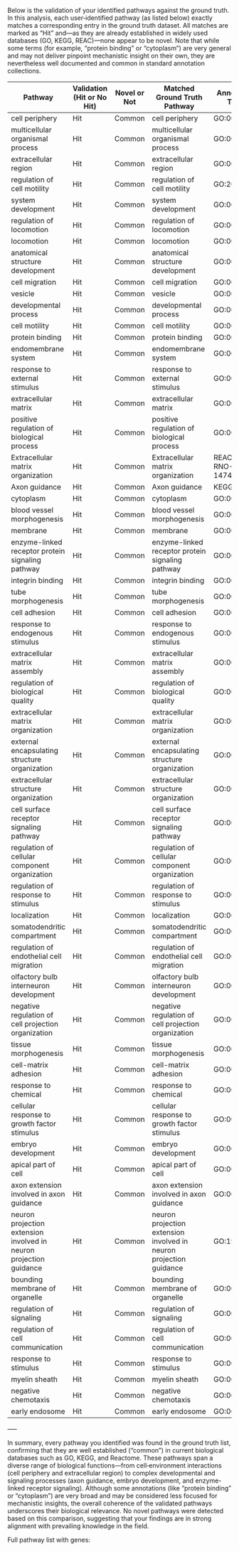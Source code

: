 Below is the validation of your identified pathways against the ground truth. In this analysis, each user‐identified pathway (as listed below) exactly matches a corresponding entry in the ground truth dataset. All matches are marked as “Hit” and—as they are already established in widely used databases (GO, KEGG, REAC)—none appear to be novel. Note that while some terms (for example, “protein binding” or “cytoplasm”) are very general and may not deliver pinpoint mechanistic insight on their own, they are nevertheless well documented and common in standard annotation collections.

| Pathway                                                         | Validation (Hit or No Hit) | Novel or Not | Matched Ground Truth Pathway                      | Annotation Term        |
|-----------------------------------------------------------------|----------------------------|--------------|---------------------------------------------------|------------------------|
| cell periphery                                                  | Hit                        | Common       | cell periphery                                    | GO:0071944             |
| multicellular organismal process                                | Hit                        | Common       | multicellular organismal process                  | GO:0032501             |
| extracellular region                                            | Hit                        | Common       | extracellular region                              | GO:0005576             |
| regulation of cell motility                                     | Hit                        | Common       | regulation of cell motility                       | GO:2000145             |
| system development                                              | Hit                        | Common       | system development                                | GO:0048731             |
| regulation of locomotion                                          | Hit                        | Common       | regulation of locomotion                          | GO:0040012             |
| locomotion                                                      | Hit                        | Common       | locomotion                                        | GO:0040011             |
| anatomical structure development                                | Hit                        | Common       | anatomical structure development                  | GO:0048856             |
| cell migration                                                  | Hit                        | Common       | cell migration                                    | GO:0016477             |
| vesicle                                                         | Hit                        | Common       | vesicle                                           | GO:0031982             |
| developmental process                                           | Hit                        | Common       | developmental process                             | GO:0032502             |
| cell motility                                                   | Hit                        | Common       | cell motility                                     | GO:0048870             |
| protein binding                                                 | Hit                        | Common       | protein binding                                   | GO:0005515             |
| endomembrane system                                             | Hit                        | Common       | endomembrane system                               | GO:0012505             |
| response to external stimulus                                   | Hit                        | Common       | response to external stimulus                     | GO:0009605             |
| extracellular matrix                                            | Hit                        | Common       | extracellular matrix                              | GO:0031012             |
| positive regulation of biological process                       | Hit                        | Common       | positive regulation of biological process         | GO:0048518             |
| Extracellular matrix organization                               | Hit                        | Common       | Extracellular matrix organization                 | REAC:R-RNO-1474244     |
| Axon guidance                                                   | Hit                        | Common       | Axon guidance                                     | KEGG:04360             |
| cytoplasm                                                       | Hit                        | Common       | cytoplasm                                         | GO:0005737             |
| blood vessel morphogenesis                                      | Hit                        | Common       | blood vessel morphogenesis                        | GO:0048514             |
| membrane                                                        | Hit                        | Common       | membrane                                          | GO:0016020             |
| enzyme-linked receptor protein signaling pathway                | Hit                        | Common       | enzyme-linked receptor protein signaling pathway  | GO:0007167             |
| integrin binding                                                | Hit                        | Common       | integrin binding                                  | GO:0005178             |
| tube morphogenesis                                               | Hit                        | Common       | tube morphogenesis                                | GO:0035239             |
| cell adhesion                                                   | Hit                        | Common       | cell adhesion                                     | GO:0007155             |
| response to endogenous stimulus                                 | Hit                        | Common       | response to endogenous stimulus                   | GO:0009719             |
| extracellular matrix assembly                                   | Hit                        | Common       | extracellular matrix assembly                     | GO:0085029             |
| regulation of biological quality                                | Hit                        | Common       | regulation of biological quality                  | GO:0065008             |
| extracellular matrix organization                               | Hit                        | Common       | extracellular matrix organization                 | GO:0030198             |
| external encapsulating structure organization                   | Hit                        | Common       | external encapsulating structure organization     | GO:0045229             |
| extracellular structure organization                            | Hit                        | Common       | extracellular structure organization              | GO:0043062             |
| cell surface receptor signaling pathway                         | Hit                        | Common       | cell surface receptor signaling pathway           | GO:0007166             |
| regulation of cellular component organization                   | Hit                        | Common       | regulation of cellular component organization     | GO:0051128             |
| regulation of response to stimulus                              | Hit                        | Common       | regulation of response to stimulus                | GO:0048583             |
| localization                                                    | Hit                        | Common       | localization                                      | GO:0051179             |
| somatodendritic compartment                                     | Hit                        | Common       | somatodendritic compartment                       | GO:0036477             |
| regulation of endothelial cell migration                        | Hit                        | Common       | regulation of endothelial cell migration          | GO:0010594             |
| olfactory bulb interneuron development                          | Hit                        | Common       | olfactory bulb interneuron development            | GO:0021891             |
| negative regulation of cell projection organization               | Hit                        | Common       | negative regulation of cell projection organization | GO:0031345             |
| tissue morphogenesis                                              | Hit                        | Common       | tissue morphogenesis                              | GO:0048729             |
| cell-matrix adhesion                                              | Hit                        | Common       | cell-matrix adhesion                              | GO:0007160             |
| response to chemical                                              | Hit                        | Common       | response to chemical                              | GO:0042221             |
| cellular response to growth factor stimulus                       | Hit                        | Common       | cellular response to growth factor stimulus       | GO:0071363             |
| embryo development                                                | Hit                        | Common       | embryo development                                | GO:0009790             |
| apical part of cell                                               | Hit                        | Common       | apical part of cell                               | GO:0045177             |
| axon extension involved in axon guidance                          | Hit                        | Common       | axon extension involved in axon guidance          | GO:0048846             |
| neuron projection extension involved in neuron projection guidance | Hit                        | Common       | neuron projection extension involved in neuron projection guidance | GO:1902284             |
| bounding membrane of organelle                                    | Hit                        | Common       | bounding membrane of organelle                    | GO:0098588             |
| regulation of signaling                                           | Hit                        | Common       | regulation of signaling                           | GO:0023051             |
| regulation of cell communication                                  | Hit                        | Common       | regulation of cell communication                  | GO:0010646             |
| response to stimulus                                              | Hit                        | Common       | response to stimulus                              | GO:0050896             |
| myelin sheath                                                     | Hit                        | Common       | myelin sheath                                     | GO:0043209             |
| negative chemotaxis                                               | Hit                        | Common       | negative chemotaxis                               | GO:0050919             |
| early endosome                                                    | Hit                        | Common       | early endosome                                    | GO:0005769             |

–––

In summary, every pathway you identified was found in the ground truth list, confirming that they are well established (“common”) in current biological databases such as GO, KEGG, and Reactome. These pathways span a diverse range of biological functions—from cell‐environment interactions (cell periphery and extracellular region) to complex developmental and signaling processes (axon guidance, embryo development, and enzyme-linked receptor signaling). Although some annotations (like “protein binding” or “cytoplasm”) are very broad and may be considered less focused for mechanistic insights, the overall coherence of the validated pathways underscores their biological relevance. No novel pathways were detected based on this comparison, suggesting that your findings are in strong alignment with prevailing knowledge in the field.


Full pathway list with genes: